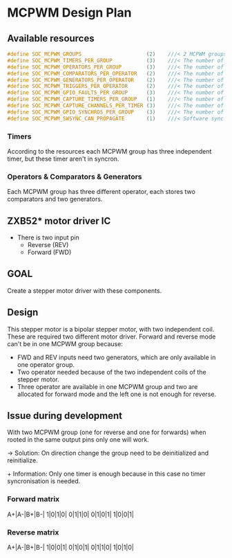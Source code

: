 # MCPWM Design Plan

## Available resources

```c
#define SOC_MCPWM_GROUPS                     (2)    ///< 2 MCPWM groups on the chip (i.e., the number of independent MCPWM peripherals)
#define SOC_MCPWM_TIMERS_PER_GROUP           (3)    ///< The number of timers that each group has
#define SOC_MCPWM_OPERATORS_PER_GROUP        (3)    ///< The number of operators that each group has
#define SOC_MCPWM_COMPARATORS_PER_OPERATOR   (2)    ///< The number of comparators that each operator has
#define SOC_MCPWM_GENERATORS_PER_OPERATOR    (2)    ///< The number of generators that each operator has
#define SOC_MCPWM_TRIGGERS_PER_OPERATOR      (2)    ///< The number of triggers that each operator has
#define SOC_MCPWM_GPIO_FAULTS_PER_GROUP      (3)    ///< The number of fault signal detectors that each group has
#define SOC_MCPWM_CAPTURE_TIMERS_PER_GROUP   (1)    ///< The number of capture timers that each group has
#define SOC_MCPWM_CAPTURE_CHANNELS_PER_TIMER (3)    ///< The number of capture channels that each capture timer has
#define SOC_MCPWM_GPIO_SYNCHROS_PER_GROUP    (3)    ///< The number of GPIO synchros that each group has
#define SOC_MCPWM_SWSYNC_CAN_PROPAGATE       (1)    ///< Software sync event can be routed to its output
```

### Timers

According to the resources each MCPWM group has three independent timer, but these timer aren't in syncron.

### Operators & Comparators & Generators

Each MCPWM group has three different operator, each stores two comparators and two generators.

## ZXB52* motor driver IC

- There is two input pin
    - Reverse (REV)
    - Forward (FWD)

## GOAL

Create a stepper motor driver with these components.

## Design

This stepper motor is a bipolar stepper motor, with two independent coil. These are required two different motor driver.
Forward and reverse mode can't be in one MCPWM group because:
- FWD and REV inputs need two generators, which are only available in one operator group.
- Two operator needed because of the two independent coils of the stepper motor. 
- Three operator are available in one MCPWM group and two are allocated for forward mode and the left one is not enough for reverse.

## Issue during development

With two MCPWM group (one for reverse and one for forwards) when rooted in the same output pins only one will work.

-> Solution: On direction change the group need to be deinitialized and reinitialize.

\+ Information: Only one timer is enough because in this case no timer syncronisation is needed.

### Forward matrix

A+|A-|B+|B-|
1|0|1|0| 
0|1|1|0| 
0|1|0|1| 
1|0|0|1| 

### Reverse matrix

A+|A-|B+|B-|
1|0|0|1| 
0|1|0|1| 
0|1|1|0| 
1|0|1|0| 
